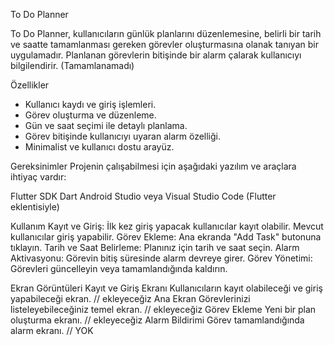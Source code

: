 To Do Planner

To Do Planner, kullanıcıların günlük planlarını düzenlemesine, belirli bir tarih ve saatte tamamlanması gereken görevler oluşturmasına olanak tanıyan bir uygulamadır. Planlanan görevlerin bitişinde bir alarm çalarak kullanıcıyı bilgilendirir. (Tamamlanamadı)

Özellikler
- Kullanıcı kaydı ve giriş işlemleri.
- Görev oluşturma ve düzenleme.
- Gün ve saat seçimi ile detaylı planlama.
- Görev bitişinde kullanıcıyı uyaran alarm özelliği.
- Minimalist ve kullanıcı dostu arayüz.

Gereksinimler
Projenin çalışabilmesi için aşağıdaki yazılım ve araçlara ihtiyaç vardır:

Flutter SDK
Dart
Android Studio veya Visual Studio Code (Flutter eklentisiyle)

Kullanım
Kayıt ve Giriş: İlk kez giriş yapacak kullanıcılar kayıt olabilir. Mevcut kullanıcılar giriş yapabilir.
Görev Ekleme: Ana ekranda "Add Task" butonuna tıklayın.
Tarih ve Saat Belirleme: Planınız için tarih ve saat seçin.
Alarm Aktivasyonu: Görevin bitiş süresinde alarm devreye girer.
Görev Yönetimi: Görevleri güncelleyin veya tamamlandığında kaldırın.

Ekran Görüntüleri
Kayıt ve Giriş Ekranı
Kullanıcıların kayıt olabileceği ve giriş yapabileceği ekran.
// ekleyeceğiz
Ana Ekran
Görevlerinizi listeleyebileceğiniz temel ekran.
// ekleyeceğiz
Görev Ekleme
Yeni bir plan oluşturma ekranı.
// ekleyeceğiz
Alarm Bildirimi
Görev tamamlandığında alarm ekranı.
// YOK
